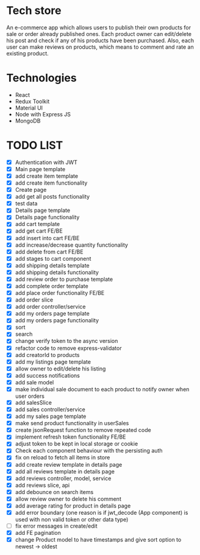 # Tech store
An e-commerce app which allows users to publish their own products for sale or order already published ones. Each product owner can edit/delete his post and check if any of his products have been purchased. Also, each user can make reviews on products, which means to comment and rate an existing product.

# Technologies
 - React
 - Redux Toolkit
 - Material UI
 - Node with Express JS
 - MongoDB

# TODO LIST
- [x] Authentication with JWT
- [x] Main page template
- [x] add create item template
- [x] add create item functionality
- [x] Create page
- [x] add get all posts functionality
- [x] test data
- [x] Details page template
- [x] Details page functionality
- [x] add cart template
- [x] add get cart FE/BE
- [x] add insert into cart FE/BE
- [x] add increase/decrease quantity functionality
- [x] add delete from cart FE/BE
- [x] add stages to cart component
- [x] add shipping details template
- [x] add shipping details functionality
- [x] add review order to purchase template
- [x] add complete order template
- [x] add place order functionality FE/BE
- [x] add order slice
- [x] add order controller/service
- [x] add my orders page template
- [x] add my orders page functionality
- [x] sort
- [x] search
- [x] change verify token to the async version
- [x] refactor code to remove express-validator
- [x] add creatorId to products
- [x] add my listings page template
- [x] allow owner to edit/delete his listing
- [x] add success notifications
- [x] add sale model
- [x] make individual sale document to each product to notify owner when user orders
- [x] add salesSlice
- [x] add sales controller/service
- [x] add my sales page template
- [x] make send product functionality in userSales
- [x] create jsonRequest function to remove repeated code
- [x] implement refresh token functionality FE/BE
- [x] adjust token to be kept in local storage or cookie
- [x] Check each component behaviour with the persisting auth
- [x] fix on reload to fetch all items in store
- [x] add create review template in details page
- [x] add all reviews template in details page
- [x] add reviews controller, model, service 
- [x] add reviews slice, api
- [x] add debounce on search items
- [x] allow review owner to delete his comment
- [x] add average rating for product in details page
- [x] add error boundary (one reason is if jwt_decode (App component) is used with non valid token or other data type)
- [ ] fix error messages in create/edit
- [x] add FE pagination
- [x] change Product model to have timestamps and give sort option to newest -> oldest